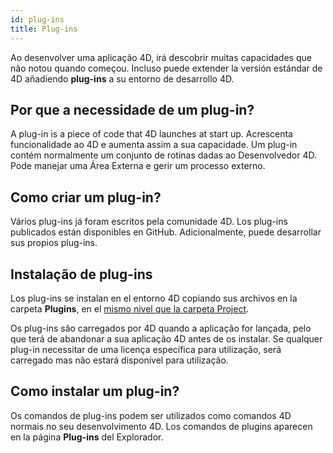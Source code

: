 ```yaml
---
id: plug-ins
title: Plug-ins
---
```


Ao desenvolver uma aplicação 4D, irá descobrir muitas capacidades que não notou quando começou. Incluso puede extender la versión estándar de 4D añadiendo **plug-ins** a su entorno de desarrollo 4D.

## Por que a necessidade de um plug-in?

A plug-in is a piece of code that 4D launches at start up. Acrescenta funcionalidade ao 4D e aumenta assim a sua capacidade. Um plug-in contém normalmente um conjunto de rotinas dadas ao Desenvolvedor 4D. Pode manejar uma Área Externa e gerir um processo externo.

## Como criar um plug-in?

Vários plug-ins já foram escritos pela comunidade 4D. Los plug-ins publicados están disponibles en GitHub. Adicionalmente, puede desarrollar sus propios plug-ins.

## Instalação de plug-ins

Los plug-ins se instalan en el entorno 4D copiando sus archivos en la carpeta **Plugins**, en el [mismo nivel que la carpeta Project](../Project/architecture.md#plugins).

Os plug-ins são carregados por 4D quando a aplicação for lançada, pelo que terá de abandonar a sua aplicação 4D antes de os instalar. Se qualquer plug-in necessitar de uma licença específica para utilização, será carregado mas não estará disponível para utilização.

## Como instalar um plug-in?

Os comandos de plug-ins podem ser utilizados como comandos 4D normais no seu desenvolvimento 4D. Los comandos de plugins aparecen en la página **Plug-ins** del Explorador.



